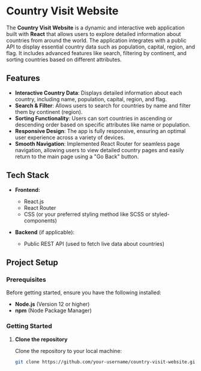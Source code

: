 # Country Visit Website

The **Country Visit Website** is a dynamic and interactive web application built with **React** that allows users to explore detailed information about countries from around the world. The application integrates with a public API to display essential country data such as population, capital, region, and flag. It includes advanced features like search, filtering by continent, and sorting countries based on different attributes.

## Features

- **Interactive Country Data**: Displays detailed information about each country, including name, population, capital, region, and flag.
- **Search & Filter**: Allows users to search for countries by name and filter them by continent (region).
- **Sorting Functionality**: Users can sort countries in ascending or descending order based on specific attributes like name or population.
- **Responsive Design**: The app is fully responsive, ensuring an optimal user experience across a variety of devices.
- **Smooth Navigation**: Implemented React Router for seamless page navigation, allowing users to view detailed country pages and easily return to the main page using a "Go Back" button.

## Tech Stack

- **Frontend:**
  - React.js
  - React Router
  - CSS (or your preferred styling method like SCSS or styled-components)
  
- **Backend** (if applicable):
  - Public REST API (used to fetch live data about countries)

## Project Setup

### Prerequisites

Before getting started, ensure you have the following installed:

- **Node.js** (Version 12 or higher)
- **npm** (Node Package Manager)

### Getting Started

1. **Clone the repository**

   Clone the repository to your local machine:

   ```bash
   git clone https://github.com/your-username/country-visit-website.git
